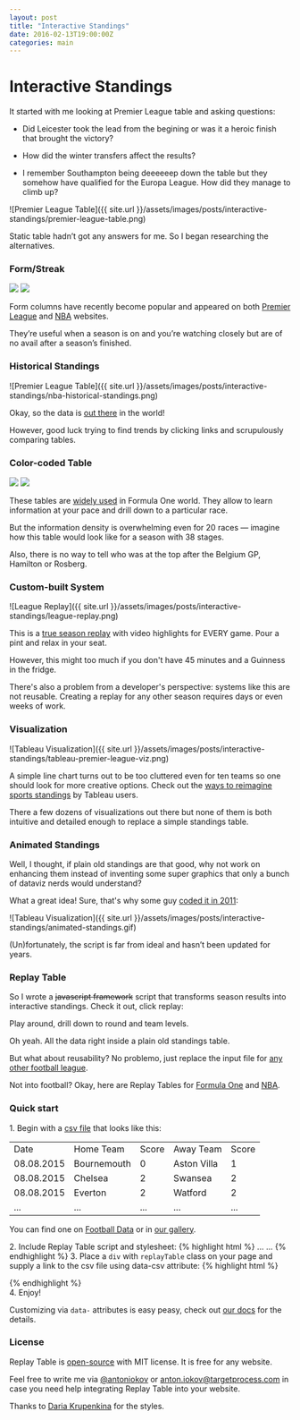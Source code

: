 ```yaml
---
layout: post
title: "Interactive Standings"
date: 2016-02-13T19:00:00Z
categories: main
---
```

# Interactive Standings

It started with me looking at Premier League table and asking questions:

* Did Leicester took the lead from the begining or was it a heroic finish that brought the victory?

* How did the winter transfers affect the results?

* I remember Southampton being deeeeeep down the table but they somehow have qualified for the Europa League. 
How did they manage to climb up?

![Premier League Table]({{ site.url }}/assets/images/posts/interactive-standings/premier-league-table.png)

Static table hadn’t got any answers for me. So I began researching the alternatives.

### Form/Streak

<div class="fotorama">
    <img src="{{ site.url }}/assets/images/posts/interactive-standings/premier-league-form.png">
    <img src="{{ site.url }}/assets/images/posts/interactive-standings/nba-streak.png">
</div>

Form columns have recently become popular and appeared on both
[Premier League](https://www.premierleague.com/tables) and [NBA](http://www.nba.com/standings) websites.

They’re useful when a season is on and you’re watching closely but are of no avail after a season’s finished.


### Historical Standings

![Premier League Table]({{ site.url }}/assets/images/posts/interactive-standings/nba-historical-standings.png)

Okay, so the data is [out there](http://www.basketball-reference.com/friv/standings.cgi?month=2&day=2&year=1990&lg_id=NBA) in the world!

However, good luck trying to find trends by clicking links and scrupulously comparing tables.


### Color-coded Table

<div class="fotorama">
    <img src="{{ site.url }}/assets/images/posts/interactive-standings/f1-wiki.png">
    <img src="{{ site.url }}/assets/images/posts/interactive-standings/mls.png">
</div>

These tables are [widely used](https://en.wikipedia.org/wiki/2015_Formula_One_season#Results_and_standings) in Formula One world. 
They allow to learn information at your pace and drill down to a particular race.

But the information density is overwhelming even for 20 races — imagine how this table would look like for a season with 38 stages.

Also, there is no way to tell who was at the top after the Belgium GP, Hamilton or Rosberg.


### Custom-built System

![League Replay]({{ site.url }}/assets/images/posts/interactive-standings/league-replay.png)

This is a [true season replay](http://cmoe.dk/leaguereplay/) with video highlights for EVERY game. Pour a pint and relax in your seat.

However, this might too much if you don't have 45 minutes and a Guinness in the fridge. 

There's also a problem from a developer's perspective: systems like this are not reusable. 
Creating a replay for any other season requires days or even weeks of work.


### Visualization

![Tableau Visualization]({{ site.url }}/assets/images/posts/interactive-standings/tableau-premier-league-viz.png)

A simple line chart turns out to be too cluttered even for ten teams so one should look for more creative options. 
Check out the [ways to reimagine sports standings](https://public.tableau.com/s/blog/2016/08/viz-roundup-reimagining-sports-standings) by Tableau users.

There a few dozens of visualizations out there but none of them is both intuitive and detailed enough to replace a simple standings table.


### Animated Standings

Well, I thought, if plain old standings are that good, 
why not work on enhancing them instead of inventing some super graphics that only a bunch of dataviz nerds would understand?

What a great idea! Sure, that's why some guy [coded it in 2011](http://blog.scottlogic.com/2011/01/04/animating-html-ranking-tables-with-javascript.html):

![Tableau Visualization]({{ site.url }}/assets/images/posts/interactive-standings/animated-standings.gif)

(Un)fortunately, the script is far from ideal and hasn’t been updated for years.


### Replay Table

So I wrote a ~~javascript framework~~ script that transforms season results into interactive standings. Check it out, click replay:
<div class="replayTable"
    data-csv="{{site.url}}/assets/csv/football/2015-2016/english-premier-league.csv"
    data-input-type="listOfMatches"
    data-item-name="Team"
    data-use-rounds-numbers="true"
    data-table-name="english-premier-league">
</div>

Play around, drill down to round and team levels.

Oh yeah. All the data right inside a plain old standings table.

But what about reusability? No problemo, just replace the input file for [any other football league](https://replaytable.com/examples/football/2015-2016/).

Not into football? Okay, here are Replay Tables for [Formula One](https://replaytable.com/examples/formula-one/2016/) and [NBA](https://replaytable.com/examples/basketball/2015-2016/).

### Quick start

1.&nbsp;Begin with a [csv file]({{site.url}}/assets/csv/football/2015-2016/english-premier-league.csv) that looks like this:

<table> 
    <colgroup><col/> <col/> <col/> <col/> <col/></colgroup>
    <tbody> 
        <tr> 
            <td>Date</td>
            <td>Home Team</td>
            <td>Score</td>
            <td>Away Team</td>
            <td>Score</td>
        </tr>
        <tr> 
            <td>08.08.2015</td>
            <td>Bournemouth</td>
            <td>0</td>
            <td>Aston Villa</td>
            <td>1</td>
        </tr>
        <tr> 
            <td>08.08.2015</td>
            <td>Chelsea</td>
            <td>2</td>
            <td>Swansea</td>
            <td>2</td>
        </tr>
        <tr> 
            <td>08.08.2015</td>
            <td>Everton</td>
            <td>2</td>
            <td>Watford</td>
            <td>2</td>
        </tr>
        <tr> 
            <td>...</td>
            <td>...</td>
            <td>...</td>
            <td>...</td>
            <td>...</td>
        </tr>
    </tbody>
 </table>
 
You can find one on [Football Data](http://www.football-data.co.uk/data.php) or in [our gallery](https://replaytable.com/#examples).
     
2.&nbsp;Include Replay Table script and stylesheet:
    {% highlight html %}
    <head>
        ...
        <link rel="stylesheet" type="text/css" href="//cdn.jsdelivr.net/replay-table/latest/replay-table.css">
    </head>
    <body>
        ...
        <script type="text/javascript" src="//cdn.jsdelivr.net/replay-table/latest/replay-table.min.js"></script>
    </body>
    {% endhighlight %}
3.&nbsp;Place a `div` with `replayTable` class on your page and supply a link to the csv file using data-csv attribute:
    {% highlight html %}
    <div class="replayTable"
         data-csv="/path/to/file.csv">
    </div>
    {% endhighlight %}   
4.&nbsp;Enjoy!

Customizing via `data-` attributes is easy peasy, check out [our docs](https://github.com/TargetProcess/replayTable#customization) for the details.

### License

Replay Table is [open-source](https://github.com/TargetProcess/replayTable) with MIT license. It is free for any website.

Feel free to write me via [@antoniokov](https://twitter.com/antoniokov) or [anton.iokov@targetprocess.com](mailto:anton.iokov@targetprocess.com) 
in case you need help integrating Replay Table into your website.
 
Thanks to [Daria Krupenkina](https://github.com/dariaK) for the styles.


<script type="text/javascript" src="https://cdn.jsdelivr.net/replay-table/latest/replay-table.min.js"></script>
